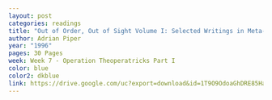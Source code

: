 ```yaml
---
layout: post
categories: readings
title: "Out of Order, Out of Sight Volume I: Selected Writings in Meta-Art 1968-1992"
author: Adrian Piper
year: "1996"
pages: 30 Pages
week: Week 7 - Operation Theoperatricks Part I
color: blue
color2: dkblue
link: https://drive.google.com/uc?export=download&id=1T9O9OdoaGhDRE85HamhqEFySMXkG_QgY
---
```

